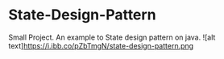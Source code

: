 # State-Design-Pattern
Small Project. An example to State design pattern on java.
![alt text]https://i.ibb.co/pZbTmgN/state-design-pattern.png
